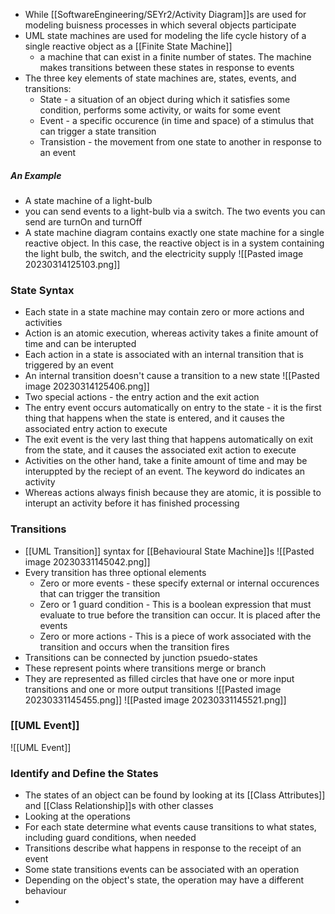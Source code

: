 - While [[SoftwareEngineering/SEYr2/Activity Diagram]]s are used for modeling buisness processes in which several objects participate
- UML state machines are used for modeling the life cycle history of a single reactive object as a [[Finite State Machine]]
	- a machine that can exist in a finite number of states. The machine makes transitions between these states in response to events
- The three key elements of state machines are, states, events, and transitions:
	- State - a situation of an object during which it satisfies some condition, performs some activity, or waits for some event
	- Event - a specific occurence (in time and space) of a stimulus that can trigger a state transition
	- Transistion - the movement from one state to another in response to an event

##### An Example
- A state machine of a light-bulb
- you can send events to a light-bulb via a switch. The two events you can send are turnOn and turnOff
- A state machine diagram contains exactly one state machine for a single reactive object. In this case, the reactive object is in a system containing the light bulb, the switch, and the electricity supply
![[Pasted image 20230314125103.png]]

### State Syntax
- Each state in a state machine may contain zero or more actions and activities
- Action is an atomic execution, whereas activity takes a finite amount of time and can be interupted
- Each action in a state is associated with an internal transition that is triggered by an event
- An internal transition doesn't cause a transition to a new state
![[Pasted image 20230314125406.png]]
- Two special actions - the entry action and the exit action
- The entry event occurs automatically on entry to the state - it is the first thing that happens when the state is entered, and it causes the associated entry action to execute
- The exit event is the very last thing that happens automatically on exit from the state, and it causes the associated exit action to execute
- Activities on the other hand, take a finite amount of time and may be interuppted by the reciept of an event. The keyword do indicates an activity
- Whereas actions always finish because they are atomic, it is possible to interupt an activity before it has finished processing

### Transitions
- [[UML Transition]] syntax for [[Behavioural State Machine]]s
![[Pasted image 20230331145042.png]]
- Every transition has three optional elements
	- Zero or more events - these specify external or internal occurences that can trigger the transition
	- Zero or 1 guard condition - This is a boolean expression that must evaluate to true before the transition can occur. It is placed after the events
	- Zero or more actions - This is a piece of work associated with the transition and occurs when the transition fires
- Transitions can be connected by junction psuedo-states
- These represent points where transitions merge or branch
- They are represented as filled circles that have one or more input transitions and one or more output transitions 
![[Pasted image 20230331145455.png]]
![[Pasted image 20230331145521.png]]

### [[UML Event]]
![[UML Event]]

### Identify and Define the States
- The states of an object can be found by looking at its [[Class Attributes]] and [[Class Relationship]]s with other classes
- Looking at the operations
- For each state determine what events cause transitions to what states, including guard conditions, when needed
- Transitions describe what happens in response to the receipt of an event
- Some state transitions events can be associated with an operation
- Depending on the object's state, the operation may have a different behaviour
- 